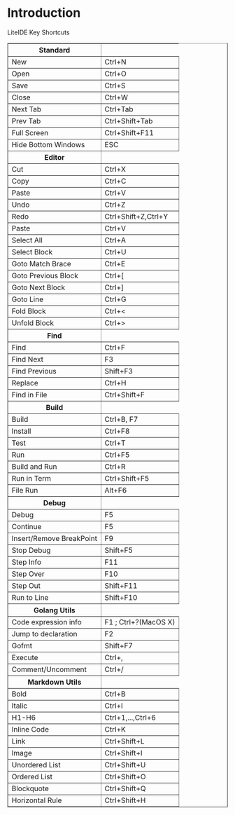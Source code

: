 # Introduction #

LiteIDE Key Shortcuts

<table border='1'>
<tr><th>Standard</th></tr>
<tr><td>New</td><td>Ctrl+N</td></tr>
<tr><td>Open</td><td>Ctrl+O</td></tr>
<tr><td>Save</td><td>Ctrl+S</td></tr>
<tr><td>Close</td><td>Ctrl+W</td></tr>
<tr><td>Next Tab</td><td>Ctrl+Tab</td></tr>
<tr><td>Prev Tab</td><td>Ctrl+Shift+Tab</td></tr>
<tr><td>Full Screen</td><td>Ctrl+Shift+F11</td></tr>
<tr><td>Hide Bottom Windows</td><td>ESC</td></tr>

<tr><th>Editor</th></tr>
<tr><td>Cut</td><td>Ctrl+X</td></tr>
<tr><td>Copy</td><td>Ctrl+C</td></tr>
<tr><td>Paste</td><td>Ctrl+V</td></tr>
<tr><td>Undo</td><td>Ctrl+Z</td></tr>
<tr><td>Redo</td><td>Ctrl+Shift+Z,Ctrl+Y</td></tr>
<tr><td>Paste</td><td>Ctrl+V</td></tr>
<tr><td>Select All</td><td>Ctrl+A</td></tr>
<tr><td>Select Block</td><td>Ctrl+U</td></tr>
<tr><td>Goto Match Brace</td><td>Ctrl+E</td></tr>
<tr><td>Goto Previous Block</td><td>Ctrl+[</td></tr>
<tr><td>Goto Next Block</td><td>Ctrl+]</td></tr>
<tr><td>Goto Line</td><td>Ctrl+G</td></tr>
<tr><td>Fold Block</td><td>Ctrl+&lt;</td></tr>
<tr><td>Unfold Block</td><td>Ctrl+&gt;</td></tr>

<tr><th>Find</th></tr>
<tr><td>Find</td><td>Ctrl+F</td></tr>
<tr><td>Find Next</td><td>F3</td></tr>
<tr><td>Find Previous</td><td>Shift+F3</td></tr>
<tr><td>Replace</td><td>Ctrl+H</td></tr>
<tr><td>Find in File</td><td>Ctrl+Shift+F</td></tr>

<tr><th>Build</th></tr>
<tr><td>Build</td><td>Ctrl+B, F7</td></tr>
<tr><td>Install</td><td>Ctrl+F8</td></tr>
<tr><td>Test</td><td>Ctrl+T</td></tr>
<tr><td>Run</td><td>Ctrl+F5</td></tr>
<tr><td>Build and Run</td><td>Ctrl+R</td></tr>
<tr><td>Run in Term</td><td>Ctrl+Shift+F5</td></tr>
<tr><td>File Run</td><td>Alt+F6</td></tr>

<tr><th>Debug</th></tr>
<tr><td>Debug</td><td>F5</td></tr>
<tr><td>Continue</td><td>F5</td></tr>
<tr><td>Insert/Remove BreakPoint</td><td>F9</td></tr>
<tr><td>Stop Debug</td><td>Shift+F5</td></tr>
<tr><td>Step Info</td><td>F11</td></tr>
<tr><td>Step Over</td><td>F10</td></tr>
<tr><td>Step Out</td><td>Shift+F11</td></tr>
<tr><td>Run to Line</td><td>Shift+F10</td></tr>

<tr><th>Golang Utils</th></tr>
<tr><td>Code expression info</td><td>F1 ; Ctrl+?(MacOS X)</td></tr>
<tr><td>Jump to declaration</td><td>F2</td></tr>
<tr><td>Gofmt</td><td>Shift+F7</td></tr>
<tr><td>Execute</td><td>Ctrl+,</td></tr>
<tr><td>Comment/Uncomment</td><td>Ctrl+/</td></tr>

<tr><th>Markdown Utils</th></tr>
<tr><td>Bold</td><td>Ctrl+B</td></tr>
<tr><td>Italic</td><td>Ctrl+I</td></tr>
<tr><td>H1-H6</td><td>Ctrl+1,...,Ctrl+6</td></tr>
<tr><td>Inline Code</td><td>Ctrl+K</td></tr>
<tr><td>Link</td><td>Ctrl+Shift+L</td></tr>
<tr><td>Image</td><td>Ctrl+Shift+I</td></tr>
<tr><td>Unordered List</td><td>Ctrl+Shift+U</td></tr>
<tr><td>Ordered List</td><td>Ctrl+Shift+O</td></tr>
<tr><td>Blockquote</td><td>Ctrl+Shift+Q</td></tr>
<tr><td>Horizontal Rule</td><td>Ctrl+Shift+H</td></tr>


</table>